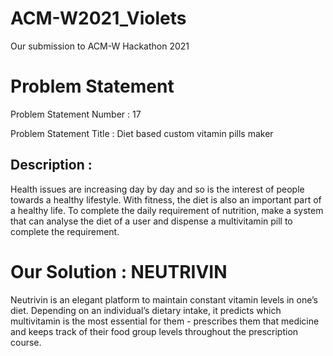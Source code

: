 # ACM-W2021_Violets
Our submission to ACM-W Hackathon 2021

# Problem Statement

Problem Statement Number : 17

Problem Statement Title : Diet based custom vitamin pills maker

## Description :
Health issues are increasing day by day and so is the interest of people towards a healthy lifestyle. With fitness, the diet is also an important part of a healthy life. To complete the daily requirement of nutrition, make a system that can analyse the diet of a user and dispense a multivitamin pill to complete the requirement.

# Our Solution : NEUTRIVIN

Neutrivin is an elegant platform to maintain constant vitamin levels in one’s diet. Depending on an individual’s dietary intake, it predicts which multivitamin is the most essential for them - prescribes them that medicine and keeps track of their food group levels throughout the prescription course.
